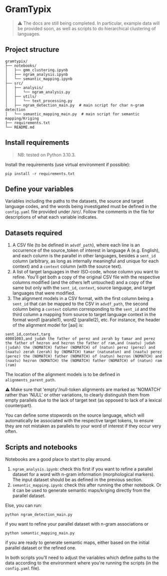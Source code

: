 # GramTypix
> :warning: The docs are still being completed. In particular, example data will be provided soon, as well as scripts to do hierarchical clustering of languages.

## Project structure
```
gramtypix/
├── notebooks/
│   ├── gmm_clustering.ipynb
│   ├── ngram_analysis.ipynb
│   └── semantic_mapping.ipynb
├── src/
│   ├── analysis/
│   │   └── ngram_analysis.py
│   ├── utils/
│   │   └── text_processing.py
│   ├── ngram_detection_main.py  # main script for char n-gram detection
│   └── semantic_mapping_main.py  # main script for semantic mapping/Kriging
├── requirements.txt
└── README.md
```

## Install requirements

> NB: tested on Python 3.10.3.

Install the requirements (use virtual environment if possible):

```
pip install -r requirements.txt
```

## Define your variables

Variables including the paths to the datasets, the source and target language codes, and the words being investigated must be defined in the `config.yaml` file provided under /src/. Follow the comments in the file for descriptions of what each variable indicates. 

## Datasets required

1) A CSV file (to be defined in `advdf_path`), where each line is an occurrence of the source_token of interest in language A (e.g. English), and each column is the parallel in other languages, besides a `sent_id` column (arbitrary, as long as internally meaningful and unique for each context) and a `context` column (with the source text).
2) A list of target languages in their ISO-code, whose column you want to refine. You'll get both a copy of the original CSV file with the respective columns modified (and the others left untouched) and a copy of the same but only with the `sent_id`, `context`, source language, and target languages that were modified.
3) The alignment models in a CSV format, with the first column being a `sent_id` that can be mapped to the CSV in `advdf_path`, the second column being a `context` column corresponding to the `sent_id` and the third column a mapping from source to target language context in the format word1 (parallel1), word2 (parallel2), etc. For instance, the header of the alignment model for [aai] is:

```
sent_id,context,targ
40001003,and judah the father of perez and zerah by tamar and perez the father of hezron and hezron the father of ram,and (naatu) judah (judah) the (NOMATCH) father (NOMATCH) of (natun) perez (perez) and (naatu) zerah (zerah) by (NOMATCH) tamar (natunatun) and (naatu) perez (perez) the (NOMATCH) father (NOMATCH) of (natun) hezron (NOMATCH) and (naatu) hezron (NOMATCH) the (NOMATCH) father (NOMATCH) of (natun) ram (ram) 
```

The location of the alignment models is to be defined in `alignments_parent_path`.

:warning: Make sure that 'empty'/null-token alignments are marked as 'NOMATCH' rather than 'NULL' or other variations, to clearly distinguish them from empty parallels due to the lack of target text (as opposed to lack of a lexical counterpart).

You can define some stopwords on the source language, which will automatically be associated with the respective target tokens, to ensure they are not mistaken as parallels to your word of interest if they occur very often.

## Scripts and notebooks

Notebooks are a good place to start to play around.
1) `ngram_analysis.ipynb`: check this first if you want to refine a parallel dataset for a word with n-gram information (morphological markers). The input dataset should be as defined in the previous section.
2) `semantic_mapping.ipynb`: check this after running the other notebook. Or it can be used to generate semantic maps/kriging directly from the parallel dataset.

Else, you can run:

```
python ngram_detection_main.py

```

if you want to refine your parallel dataset with n-gram associations or 

```
python semantic_mapping_main.py

```

if you are ready to generate semantic maps, either based on the initial parallel dataset or the refined one.

In both scripts you'll need to adjust the variables which define paths to the data according to the environment where you're running the scripts (in the `config.yaml` file).
